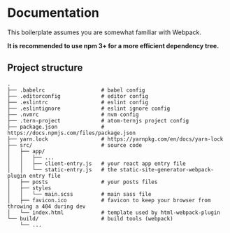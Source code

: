 # Documentation

This boilerplate assumes you are somewhat familiar with Webpack.

**It is recommended to use npm 3+ for a more efficient dependency tree.**

## Project structure

```
.
├── .babelrc                  # babel config
├── .editorconfig             # editor config
├── .eslintrc                 # eslint config
├── .eslintignore             # eslint ignore config
├── .nvmrc                    # nvm config
├── .tern-project             # atom-ternjs project config
├── package.json              # https://docs.npmjs.com/files/package.json
├── yarn.lock                 # https://yarnpkg.com/en/docs/yarn-lock
├── src/                      # source code
│   ├── app/
│   │   ├── ...
│   │   ├── client-entry.js   # your react app entry file
│   │   └── static-entry.js   # the static-site-generator-webpack-plugin entry file
│   ├── posts                 # your posts files
│   ├── styles
│   │   └── main.scss         # main sass file
│   ├── favicon.ico           # favicon to keep your browser from throwing a 404 during dev
│   └── index.html            # template used by html-webpack-plugin
└── build/                    # build tools (webpack)
    └── ...
```
